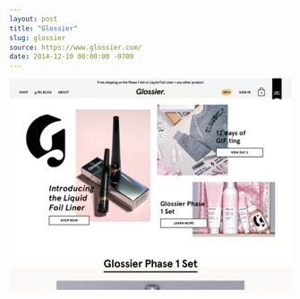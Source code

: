 ```yaml
---
layout: post 
title: "Glossier"
slug: glossier
source: https://www.glossier.com/
date: 2014-12-10 00:00:00 -0700
---
```


<img src="/screenshots/glossier.jpg">

